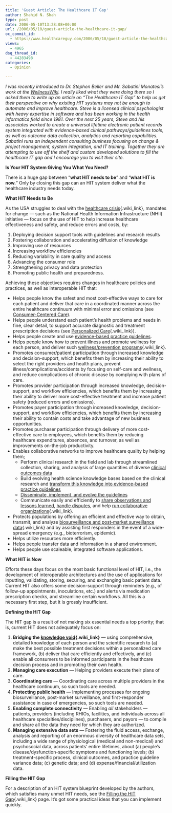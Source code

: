 ```yaml
---
title: 'Guest Article: The Healthcare IT Gap'
author: Shahid N. Shah
type: post
date: 2006-05-10T13:28:08+00:00
url: /2006/05/10/guest-article-the-healthcare-it-gap/
oc_commit_id:
  - https://www.healthcareguy.com/2006/05/10/guest-article-the-healthcare-it-gap/1478769035
views:
  - 4965
dsq_thread_id:
  - 44283498
categories:
  - Opinion

---
```

_I was recently introduced to Dr. Stephen Beller and Mr. Sabatini Monatesi&#8217;s work at the [WellnessWiki][1]. I really liked what they were doing there so I asked them to write up an article on &#8220;The Healthcare IT Gap&#8221; to help us get their perspective on why existing HIT systems may not be enough to automate and improve healthcare. Steve is a licensed clinical psychologist with heavy expertise in software and has been working in the health informatics field since 1981. Over the next 25 years, Steve and his associates worked to create a universal lifetime electronic patient records system integrated with evidence-based clinical pathways/guidelines tools, as well as outcome data collection, analytics and reporting capabilities. Sabatini runs an independent consulting business focusing on change & project management, system integration, and IT training. Together they are attempting to use off the shelf and custom developed solutions to fill the healthcare IT gap and I encourage you to visit their site._

**Is Your HIT System Giving You What You Need?**
  

  
There is a huge gap between “**what HIT needs to be**” and “**what HIT is now.**” Only by closing this gap can an HIT system deliver what the healthcare industry needs today.

**What HIT Needs to Be**
  

  
As the USA struggles to deal with the [healthcare crisis][2]{.wiki_link}, mandates for change — such as the National Health Information Infrastructure (NHII) initiative — focus on the use of HIT to help increase healthcare effectiveness and safety, and reduce errors and costs, by:

  1. Deploying decision support tools with guidelines and research results
  2. Fostering collaboration and accelerating diffusion of knowledge
  3. Improving use of resources
  4. Increasing workflow efficiencies
  5. Reducing variability in care quality and access
  6. Advancing the consumer role
  7. Strengthening privacy and data protection
  8. Promoting public health and preparedness.

Achieving these objectives requires changes in healthcare policies and practices, as well as interoperable HIT that:

  * Helps people know the safest and most cost-effective ways to care for each patient and deliver that care in a coordinated manner across the entire healthcare continuum with minimal error and omissions (see <a href="http://wellness.wikispaces.com/Tactic+-+Focus+on+Consumer-Centered,+Universal+Healthcare#ConsCntrd" rel="nofollow">Consumer-Centered Care</a>).
  * Helps people understand each patient’s health problems and needs in fine, clear detail, to support accurate diagnostic and treatment prescription decisions (see [Personalized Care][3]{.wiki_link}).
  * Helps people create and use <a href="http://wellness.wikispaces.com/Tactic+-+Improve+Care+Quality+with+Evidence-Based+Practice+Guidelines#ebpg" rel="nofollow">evidence-based practice guidelines</a>.
  * Helps people know how to prevent illness and promote wellness for each person, and deliver such [wellness/prevention programs][4]{.wiki_link}.
  * Promotes consumer/patient participation through increased knowledge and decision-support, which benefits them by increasing their ability to select the right providers and health plans, prevent illness/complications/accidents by focusing on self-care and wellness, and reduce complications of chronic disease by complying with plans of care.
  * Promotes provider participation through increased knowledge, decision-support, and workflow efficiencies, which benefits them by increasing their ability to deliver more cost-effective treatment and increase patient safety (reduced errors and omissions).
  * Promotes payer participation through increased knowledge, decision-support, and workflow efficiencies, which benefits them by increasing their ability to contain costs and take advantage of new business opportunities.
  * Promotes purchaser participation through delivery of more cost-effective care to employees, which benefits them by reducing healthcare expenditures, absences, and turnover, as well as improvements on-the-job productivity.
  * Enables collaborative networks to improve healthcare quality by helping them; 
      * Perform clinical research in the field and lab through streamlined collection, sharing, and analysis of large quantities of diverse <a href="http://wellness.wikispaces.com/Tactic+-+Improve+Care+Quality+with+Evidence-Based+Practice+Guidelines#ClinicalOutcomes" rel="nofollow">clinical outcomes data</a>
      * Build evolving health science knowledge bases based on the clinical research and <a href="http://wellness.wikispaces.com/Tactic+-+Improve+Care+Quality+with+Evidence-Based+Practice+Guidelines#DevelPgls" rel="nofollow">transform this knowledge into evidence-based practice guidelines</a>
      * <a href="http://wellness.wikispaces.com/Tactic+-+Improve+Care+Quality+with+Evidence-Based+Practice+Guidelines#PglDissemAccess" rel="nofollow">Disseminate, implement, and evolve the guidelines</a>
      * Communicate easily and efficiently to <a href="http://wellness.wikispaces.com/Tactic+-+Improve+Care+Quality+with+Evidence-Based+Practice+Guidelines#ObsrRsrch" rel="nofollow">share observations and lessons learned</a>, <a href="http://wellness.wikispaces.com/Tactic+-+Improve+Care+Quality+with+Evidence-Based+Practice+Guidelines#EvidenceDispute" rel="nofollow">handle disputes</a>, and help [run collaborative organizations][5]{.wiki_link}.
  * Protects populations by offering an efficient and effective way to obtain, transmit, and analyze [biosurveillance and post-market surveillance data][6]{.wiki_link} and by assisting first responders in the event of a wide-spread emergency (e.g., bioterrorism, epidemic).
  * Helps utilize resources more efficiently.
  * Helps people transfer data and information in a shared environment.
  * Helps people use scaleable, integrated software applications.

**What HIT is Now**
  

  
Efforts these days focus on the most basic functional level of HIT, i.e., the development of interoperable architectures and the use of applications for inputting, validating, storing, securing, and exchanging basic patient data. Current HIT also offers some decision-support through reminders (e.g., of follow-up appointments, inoculations, etc.) and alerts via medication prescription checks, and streamline certain workflows. All this is a necessary first step, but it is grossly insufficient.

**Defining the HIT Gap**
  

  
The HIT gap is a result of not making six essential needs a top priority; that is, current HIT does not adequately focus on:

  1. **Bridging the [knowledge void][7]{.wiki_link}** — using comprehensive, detailed knowledge of each person and the scientific research to (a) make the best possible treatment decisions within a personalized care framework, (b) deliver that care efficiently and effectively, and (c) enable all consumers to be informed participants in the healthcare decision process and in promoting their own health.
  2. **Managing care execution** — Helping providers execute their plans of care.
  3. **Coordinating care** — Coordinating care across multiple providers in the healthcare continuum, so such tools are needed.
  4. **Protecting public health** — Implementing processes for ongoing biosurveillance, post-market surveillance, and first-responder assistance in case of emergencies, so such tools are needed.
  5. **Enabling complete connectivity** — Enabling _all_ stakeholders — patients, providers (including RHIOs, facilities, and individuals across all healthcare specialties/disciplines), purchasers, and payors — to compile and share all the data they need for which they are authorized.
  6. **Managing extensive data sets** — Fostering the fluid access, exchange, analysis and reporting of an enormous diversity of healthcare data sets, including a wide range of physiological (medical and non-medical) and psychosocial data, across patients’ entire lifetimes, about (a) people&#8217;s disease/dysfunction-specific symptoms and functioning levels; (b) treatment-specific process, clinical outcomes, and practice guideline variance data; (c) genetic data; and (d) expense/financial/utilization data.

**Filling the HIT Gap**
  

  
For a description of an HIT system blueprint developed by the authors, which satisfies many unmet HIT needs, see the [Filling the HIT Gap][8]{.wiki_link} page. It&#8217;s got some practical ideas that you can implement quickly.

 [1]: http://wellness.wikispaces.com
 [2]: http://wellness.wikispaces.com/The+Current+Situation
 [3]: http://wellness.wikispaces.com/Tactic+-+Deliver+Personalized+Care
 [4]: http://wellness.wikispaces.com/Tactic+-+Offer+Consumer+Education+and+Wellness+Programs
 [5]: http://wellness.wikispaces.com/Tactic+-+Collaborate
 [6]: http://wellness.wikispaces.com/Tactic+-+Protect+Populations+with+Biosurveillance
 [7]: http://wellness.wikispaces.com/The+Knowledge+Void
 [8]: http://wellness.wikispaces.com/Filling+the+HIT+Gap